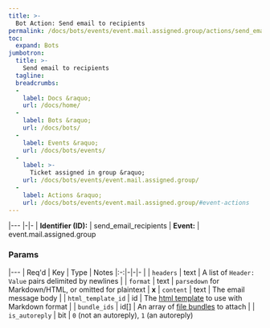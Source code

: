 ```yaml
---
title: >-
  Bot Action: Send email to recipients
permalink: /docs/bots/events/event.mail.assigned.group/actions/send_email_recipients/
toc:
  expand: Bots
jumbotron:
  title: >-
    Send email to recipients
  tagline: 
  breadcrumbs:
  -
    label: Docs &raquo;
    url: /docs/home/
  -
    label: Bots &raquo;
    url: /docs/bots/
  -
    label: Events &raquo;
    url: /docs/bots/events/
  -
    label: >-
      Ticket assigned in group &raquo;
    url: /docs/bots/events/event.mail.assigned.group/
  -
    label: Actions &raquo;
    url: /docs/bots/events/event.mail.assigned.group/#event-actions
---
```


|---
|-|-
| **Identifier (ID):** | send_email_recipients
| **Event:** | event.mail.assigned.group

### Params

|---
| Req'd | Key | Type | Notes
|:-:|-|-|-
|  | `headers` | text | A list of `Header: Value` pairs delimited by newlines
|  | `format` | text | `parsedown` for Markdown/HTML, or omitted for plaintext
| **x** | `content` | text | The email message body
|  | `html_template_id` | id | The [html template](/docs/records/types/html_template/) to use with Markdown format
|  | `bundle_ids` | id[] | An array of [file bundles](/docs/records/types/file_bundle/) to attach
|  | `is_autoreply` | bit | `0` (not an autoreply), `1` (an autoreply)
